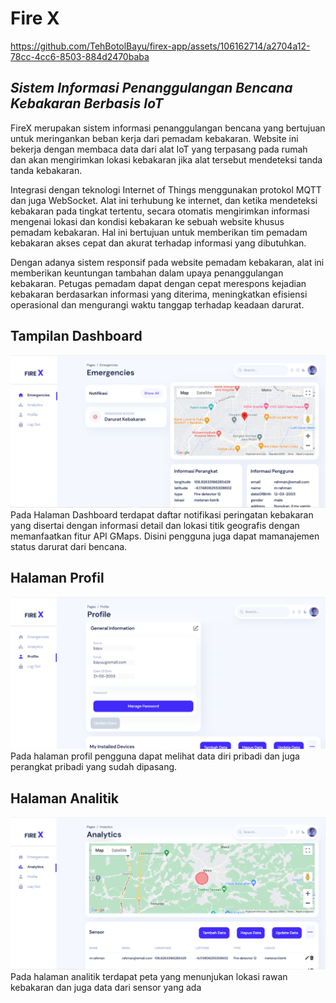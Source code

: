 # Fire X


https://github.com/TehBotolBayu/firex-app/assets/106162714/a2704a12-78cc-4cc6-8503-884d2470baba


## _Sistem Informasi Penanggulangan Bencana Kebakaran Berbasis IoT_

 FireX merupakan sistem informasi penanggulangan bencana yang bertujuan untuk meringankan beban kerja dari pemadam kebakaran. Website ini bekerja dengan membaca data dari alat IoT yang terpasang pada rumah dan akan mengirimkan lokasi kebakaran jika alat tersebut mendeteksi tanda tanda kebakaran. 
 
Integrasi dengan teknologi Internet of Things menggunakan protokol MQTT dan juga WebSocket. Alat ini terhubung ke internet, dan ketika mendeteksi kebakaran pada tingkat tertentu, secara otomatis mengirimkan informasi mengenai lokasi dan kondisi kebakaran ke sebuah website khusus pemadam kebakaran. Hal ini bertujuan untuk memberikan tim pemadam kebakaran akses cepat dan akurat terhadap informasi yang dibutuhkan.

Dengan adanya sistem responsif pada website pemadam kebakaran, alat ini memberikan keuntungan tambahan dalam upaya penanggulangan kebakaran. Petugas pemadam dapat dengan cepat merespons kejadian kebakaran berdasarkan informasi yang diterima, meningkatkan efisiensi operasional dan mengurangi waktu tanggap terhadap keadaan darurat.

## Tampilan Dashboard
![Profile Page](https://raw.githubusercontent.com/TehBotolBayu/firex-app/master/images/Capture2.PNG)
Pada Halaman Dashboard terdapat daftar notifikasi peringatan kebakaran yang disertai dengan informasi detail dan lokasi titik geografis dengan memanfaatkan fitur API GMaps. Disini pengguna juga dapat mamanajemen status darurat dari bencana.
## Halaman Profil
![Profile Page](https://raw.githubusercontent.com/TehBotolBayu/firex-app/master/images/3.PNG)
Pada halaman profil pengguna dapat melihat data diri pribadi dan juga perangkat pribadi yang sudah dipasang.
## Halaman Analitik
![Profile Page](https://raw.githubusercontent.com/TehBotolBayu/firex-app/master/images/Capture.PNG)
Pada halaman analitik terdapat peta yang menunjukan lokasi rawan kebakaran dan juga data dari sensor yang ada

